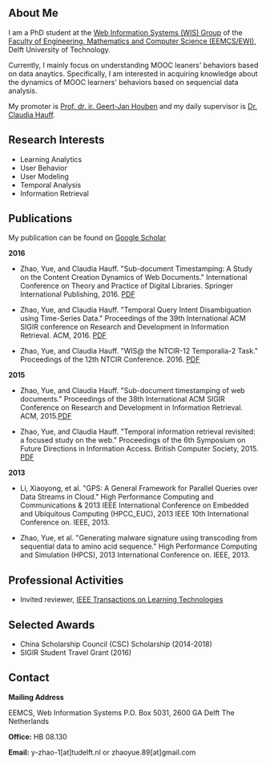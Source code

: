 ## About Me
I am a PhD student at the [Web Information Systems (WIS) Group](http://www.wis.ewi.tudelft.nl/) of the [Faculty of Engineering, Mathematics and Computer Science (EEMCS/EWI)](http://www.ewi.tudelft.nl/), Delft University of Technology. 

Currently, I mainly focus on understanding MOOC leaners' behaviors based on data anaytics. Specifically, I am interested in acquiring knowledge about the dynamics of MOOC learners' behaviors based on sequencial data analysis.

My promoter is [Prof. dr. ir. Geert-Jan Houben](http://www.wis.ewi.tudelft.nl/houben/) and my daily supervisor is [Dr. Claudia Hauff](http://www.wis.ewi.tudelft.nl/hauff/).

## Research Interests

- Learning Analytics 
- User Behavior
- User Modeling
- Temporal Analysis
- Information Retrieval

## Publications

My publication can be found on [Google Scholar](https://scholar.google.nl/citations?user=e6zrlt4AAAAJ&hl=en)

**2016** 

- Zhao, Yue, and Claudia Hauff. "Sub-document Timestamping: A Study on the Content Creation Dynamics of Web Documents." International Conference on Theory and Practice of Digital Libraries. Springer International Publishing, 2016. [PDF](https://chauff.github.io/documents/publications/TPDL2016-zhao.pdf)

- Zhao, Yue, and Claudia Hauff. "Temporal Query Intent Disambiguation using Time-Series Data." Proceedings of the 39th International ACM SIGIR conference on Research and Development in Information Retrieval. ACM, 2016. [PDF](http://dl.acm.org/citation.cfm?id=2914767)

- Zhao, Yue, and Claudia Hauff. "WIS@ the NTCIR-12 Temporalia-2 Task." Proceedings of the 12th NTCIR Conference. 2016. [PDF](http://research.nii.ac.jp/ntcir/workshop/OnlineProceedings12/pdf/ntcir/TEMPORALIA/04-NTCIR12-TEMPORALIA-ZhaoY.pdf)

**2015**

- Zhao, Yue, and Claudia Hauff. "Sub-document timestamping of web documents." Proceedings of the 38th International ACM SIGIR Conference on Research and Development in Information Retrieval. ACM, 2015.[PDF](http://www.st.ewi.tudelft.nl/~hauff/papers/SIGIR2015-Zhao.pdf)

- Zhao, Yue, and Claudia Hauff. "Temporal information retrieval revisited: a focused study on the web." Proceedings of the 6th Symposium on Future Directions in Information Access. British Computer Society, 2015. [PDF](https://www.researchgate.net/profile/Yue_Zhao94/publication/300332941_Temporal_Information_Retrieval_Revisited_A_Focused_Study_on_the_Web/links/575e97f308aed884621b4eba.pdf)

**2013**

- Li, Xiaoyong, et al. "GPS: A General Framework for Parallel Queries over Data Streams in Cloud." High Performance Computing and Communications & 2013 IEEE International Conference on Embedded and Ubiquitous Computing (HPCC_EUC), 2013 IEEE 10th International Conference on. IEEE, 2013.

- Zhao, Yue, et al. "Generating malware signature using transcoding from sequential data to amino acid sequence." High Performance Computing and Simulation (HPCS), 2013 International Conference on. IEEE, 2013.

## Professional Activities

- Invited reviewer, [IEEE Transactions on Learning Technologies](https://www.computer.org/web/tlt;jsessionid=0060234d0f580a4851b548ea37d5)

## Selected Awards

- China Scholarship Council (CSC) Scholarship (2014-2018)
- SIGIR Student Travel Grant (2016)

## Contact

**Mailing Address**

EEMCS, Web Information Systems 
P.O. Box 5031, 2600 GA Delft 
The Netherlands 

**Office:** HB 08.130 

**Email:** y-zhao-1[at]tudelft.nl or zhaoyue.89[at]gmail.com


<!--## Welcome to GitHub Pages

You can use the [editor on GitHub](https://github.com/Yue-ZHAO/Yue-Zhao.github.io/edit/master/README.md) to maintain and preview the content for your website in Markdown files.

Whenever you commit to this repository, GitHub Pages will run [Jekyll](https://jekyllrb.com/) to rebuild the pages in your site, from the content in your Markdown files.

### Markdown

Markdown is a lightweight and easy-to-use syntax for styling your writing. It includes conventions for

```markdown
Syntax highlighted code block

# Header 1
## Header 2
### Header 3

- Bulleted
- List

1. Numbered
2. List

**Bold** and _Italic_ and `Code` text

[Link](url) and ![Image](src)
```

For more details see [GitHub Flavored Markdown](https://guides.github.com/features/mastering-markdown/).

### Jekyll Themes

Your Pages site will use the layout and styles from the Jekyll theme you have selected in your [repository settings](https://github.com/Yue-ZHAO/Yue-Zhao.github.io/settings). The name of this theme is saved in the Jekyll `_config.yml` configuration file.

### Support or Contact

Having trouble with Pages? Check out our [documentation](https://help.github.com/categories/github-pages-basics/) or [contact support](https://github.com/contact) and we’ll help you sort it out.
-->